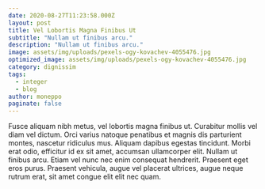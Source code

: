 ```yaml
---
date: 2020-08-27T11:23:58.000Z
layout: post
title: Vel Lobortis Magna Finibus Ut
subtitle: "Nullam ut finibus arcu."
description: "Nullam ut finibus arcu." 
image: assets/img/uploads/pexels-ogy-kovachev-4055476.jpg
optimized_image: assets/img/uploads/pexels-ogy-kovachev-4055476.jpg
category: dignissim
tags:
  - integer
  - blog
author: moneppo
paginate: false
---
```

Fusce aliquam nibh metus, vel lobortis magna finibus ut. Curabitur mollis vel diam vel dictum. Orci varius natoque penatibus et magnis dis parturient montes, nascetur ridiculus mus. Aliquam dapibus egestas tincidunt. Morbi erat odio, efficitur id ex sit amet, accumsan ullamcorper elit. Nullam ut finibus arcu. Etiam vel nunc nec enim consequat hendrerit. Praesent eget eros purus. Praesent vehicula, augue vel placerat ultrices, augue neque rutrum erat, sit amet congue elit elit nec quam. 